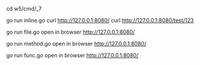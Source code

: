 cd w5/cmd/_7

go run inline.go
curl http://127.0.0.1:8080/
curl http://127.0.0.1:8080/test/123

go run file.go
open in browser http://127.0.0.1:8080/

go run method.go
open in browser http://127.0.0.1:8080/

go run func.go
open in browser http://127.0.0.1:8080/